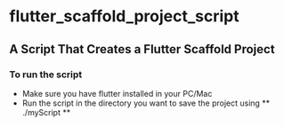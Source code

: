 # flutter_scaffold_project_script

## A Script That Creates a Flutter Scaffold Project

### To run the script
- Make sure you have flutter installed in your PC/Mac
- Run the script in the directory you want to save the project using ** ./myScript **
